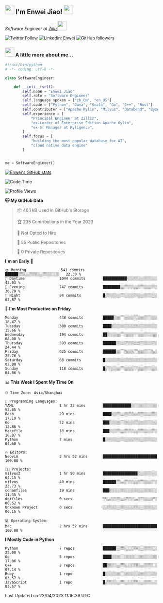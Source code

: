 <h2><img src="https://emojis.slackmojis.com/emojis/images/1531849430/4246/blob-sunglasses.gif?1531849430" width="30"/> I'm  Enwei Jiao! <img src="https://media.giphy.com/media/juBt25nT1KGys/giphy.gif" width=30> </h2>
<!-- <img align='right' src="https://media.giphy.com/media/M9gbBd9nbDrOTu1Mqx/giphy.gif" width="230"> -->
<p><em>Software Engineer at <a href="https://zilliz.com/">Zilliz</a><img src="https://media.giphy.com/media/WUlplcMpOCEmTGBtBW/giphy.gif" width="30"></em></p>

[![Twitter Follow](https://img.shields.io/twitter/follow/misteranmol?label=Follow)](https://twitter.com/intent/follow?screen_name=EnweiJiao)
[![Linkedin: Enwei](https://img.shields.io/badge/-enwei-blue?style=&logo=Linkedin&logoColor=white&link=https://www.linkedin.com/in/enwei-jiao-41192a97)](https://www.linkedin.com/in/enwei-jiao-41192a97/)
[![GitHub followers](https://img.shields.io/github/followers/jiaoew1991?label=Follow&style=social)](https://github.com/jiaoew1991)


### <img src="https://media.giphy.com/media/VgCDAzcKvsR6OM0uWg/giphy.gif" width="30"> A little more about me...  

```python
#!/usr/bin/python
# -*- coding: utf-8 -*-

class SoftwareEngineer:

    def __init__(self):
        self.name = "Enwei Jiao"
        self.role = "Software Engineer"
        self.language_spoken = ["zh_CN", "en_US"]
        self.code = ["Python", "Java", "Scala", "Go", "C++", "Rust"]
        self.contributer = ["Apache Kylin", "Milvus", "Databend", "Byzer-Lang"]
        self.experience = [
            "Principal Engineer at Zilliz",
            "ex-Leader of Enterprise Edition Apache Kylin",
            "ex-Sr Manager at Kyligence",
        ]
        self.focus = [
            "building the most popular database for AI",
            "cloud native data engine"
        ]


me = SoftwareEngineer()
```

[![Enwei's GitHub stats](https://github-readme-stats.vercel.app/api?username=jiaoew1991&count_private=true&show_icons=true)](https://github.com/jiaoew1991/jiaoew1991)

<!-- [![Top Langs](https://github-readme-stats.vercel.app/api/top-langs/?username=jiaoew1991&layout=compact)](https://github.com/jiaoew1991/jiaoew1991) -->

<!--START_SECTION:waka-->
![Code Time](http://img.shields.io/badge/Code%20Time-635%20hrs%2053%20mins-blue)

![Profile Views](http://img.shields.io/badge/Profile%20Views-2-blue)

**🐱 My GitHub Data** 

> 📦 46.1 kB Used in GitHub's Storage 
 > 
> 🏆 235 Contributions in the Year 2023
 > 
> 🚫 Not Opted to Hire
 > 
> 📜 55 Public Repositories 
 > 
> 🔑 0 Private Repositories 
 > 
**I'm an Early 🐤** 

```text
🌞 Morning                541 commits         ██████░░░░░░░░░░░░░░░░░░░   22.30 % 
🌆 Daytime                1044 commits        ███████████░░░░░░░░░░░░░░   43.03 % 
🌃 Evening                747 commits         ████████░░░░░░░░░░░░░░░░░   30.79 % 
🌙 Night                  94 commits          █░░░░░░░░░░░░░░░░░░░░░░░░   03.87 % 
```
📅 **I'm Most Productive on Friday** 

```text
Monday                   448 commits         █████░░░░░░░░░░░░░░░░░░░░   18.47 % 
Tuesday                  380 commits         ████░░░░░░░░░░░░░░░░░░░░░   15.66 % 
Wednesday                194 commits         ██░░░░░░░░░░░░░░░░░░░░░░░   08.00 % 
Thursday                 593 commits         ██████░░░░░░░░░░░░░░░░░░░   24.44 % 
Friday                   625 commits         ██████░░░░░░░░░░░░░░░░░░░   25.76 % 
Saturday                 68 commits          █░░░░░░░░░░░░░░░░░░░░░░░░   02.80 % 
Sunday                   118 commits         █░░░░░░░░░░░░░░░░░░░░░░░░   04.86 % 
```


📊 **This Week I Spent My Time On** 

```text
🕑︎ Time Zone: Asia/Shanghai

💬 Programming Languages: 
YAML                     1 hr 32 mins        █████████████░░░░░░░░░░░░   53.65 % 
Bash                     29 mins             ████░░░░░░░░░░░░░░░░░░░░░   17.19 % 
Go                       22 mins             ███░░░░░░░░░░░░░░░░░░░░░░   12.86 % 
Makefile                 18 mins             ███░░░░░░░░░░░░░░░░░░░░░░   10.87 % 
Python                   7 mins              █░░░░░░░░░░░░░░░░░░░░░░░░   04.60 % 

🔥 Editors: 
Neovim                   2 hrs 52 mins       █████████████████████████   100.00 % 

🐱‍💻 Projects: 
milvus2                  1 hr 50 mins        ████████████████░░░░░░░░░   64.15 % 
milvus                   40 mins             ██████░░░░░░░░░░░░░░░░░░░   23.73 % 
conanfiles               19 mins             ███░░░░░░░░░░░░░░░░░░░░░░   11.45 % 
dotfiles                 0 secs              ░░░░░░░░░░░░░░░░░░░░░░░░░   00.52 % 
Unknown Project          0 secs              ░░░░░░░░░░░░░░░░░░░░░░░░░   00.15 % 

💻 Operating System: 
Mac                      2 hrs 52 mins       █████████████████████████   100.00 % 
```

**I Mostly Code in Python** 

```text
Python                   7 repos             ██████░░░░░░░░░░░░░░░░░░░   25.00 % 
Go                       5 repos             ████░░░░░░░░░░░░░░░░░░░░░   17.86 % 
C++                      2 repos             ██░░░░░░░░░░░░░░░░░░░░░░░   07.14 % 
Ruby                     1 repo              █░░░░░░░░░░░░░░░░░░░░░░░░   03.57 % 
JavaScript               1 repo              █░░░░░░░░░░░░░░░░░░░░░░░░   03.57 % 
```




 Last Updated on 23/04/2023 11:16:39 UTC
<!--END_SECTION:waka-->
